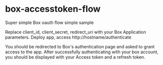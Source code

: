# box-accesstoken-flow

Super simple Box oauth flow simple sample 

Replace client_id, client_secret, redirect_uri with your Box Application parameters.
Deploy app, access http://hostname/authenticate

You should be redirected to Box's authentication page and asked to grant access to the app.
After successfully authenticating with your box account, you should be displayed with your Access token and a refresh token.
